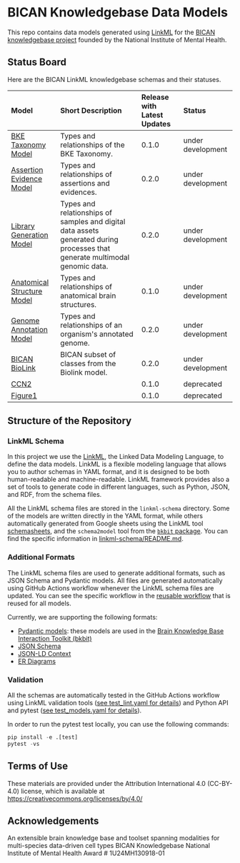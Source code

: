 # BICAN Knowledgebase Data Models

This repo contains data models generated using [LinkML](https://linkml.io/linkml/) for the [BICAN knowledgebase project](https://www.portal.brain-bican.org/teams/bican-knowledgebase) founded by the National Institute of Mental Health.


## Status Board

Here are the BICAN LinkML knowledgebase schemas and their statuses.

| Model                                                                                                                      | Short Description                                                                                                          | Release with Latest Updates | Status |
|:---------------------------------------------------------------------------------------------------------------------------|:---------------------------------------------------------------------------------------------------------------------------|:----------------------------|:--|
| [BKE Taxonomy Model]                                                                                                       | Types and relationships of the BKE Taxonomy.                                                                               | 0.1.0                       | under development |
| [Assertion Evidence Model]                                                                                                 | Types and relationships of assertions and evidences.                                                                       | 0.2.0                       | under development |
| [Library Generation Model]                                                                                                 | Types and relationships of samples and digital data assets generated during processes that generate multimodal genomic data. | 0.2.0                       | under development |
| [Anatomical Structure Model]                                                                                               | Types and relationships of anatomical brain structures.                                                                    | 0.1.0                       | under development |
| [Genome Annotation Model]                                                                                                  | Types and relationships of an organism's annotated genome.                                                                 | 0.2.0                       | under development |
| [BICAN BioLink]                                                                                                            | BICAN subset of classes from the Biolink model.                                                                            | 0.2.0                       | under development |
| [CCN2]                                                                                                                     |                                                                                                                            | 0.1.0                       | deprecated |
| [Figure1]                                                                                                                  |                                                                                                                            | 0.1.0                       | deprecated | |                | |

[BKE Taxonomy Model]: linkml-schema/bke_taxonomy.yaml
[Assertion Evidence Model]: linkml-schema/assertion_evidence.yaml

[BICAN BioLink]: linkml-schema/bican_biolink.yaml

[CCN2]: linkml-schema/ccn2.yaml

[Genome Annotation Model]: linkml-schema/genome_annotation.yaml

[Library Generation Model]: linkml-schema/library_generation.yaml

[Anatomical Structure Model]: linkml-schema/anatomical_structure.yaml

[Figure1]: linkml-schema/figure1.yaml

## Structure of the Repository

### LinkML Schema

In this project we use the [LinkML](https://linkml.io/linkml/), the Linked Data Modeling Language, to define the data models.
LinkML is a flexible modeling language that allows you to author schemas in YAML format, and it is designed to be both human-readable and machine-readable.
LinkML framework provides also a set of tools to generate code in different languages, such as Python, JSON, and RDF, from the schema files.

All the LinkML schema files are stored in the `linkml-schema` directory. 
Some of the models are written directly in the YAML format, while others automatically generated from Google sheets using the LinkML tool [schemasheets](https://linkml.io/schemasheets/),
 and the `schema2model` tool from the [`bkbit` package](https://github.com/brain-bican/bkbit).
You can find the specific information in [linkml-schema/README.md](linkml-schema/README.md).

### Additional Formats

The LinkML schema files are used to generate additional formats, such as JSON Schema and Pydantic models.
All files are generated automatically using GitHub Actions workflow whenever the LinkML schema files are updated.
You can see the specific workflow in the [reusable workflow](.github/workflows/reusable-generate_other_formats.yaml) that is reused for all models.

Currently, we are supporting the following formats:
- [Pydantic models](models_py-autogen): these models are used in the [Brain Knowledge Base Interaction Toolkit (bkbit)](https://github.com/brain-bican/bkbit)
- [JSON Schema](json-schema-autogen)
- [JSON-LD Context](jsonld-context-autogen)
- [ER Diagrams](erdiagram-autogen)



### Validation
All the schemas are automatically tested in the GitHub Actions workflow 
using LinkML validation tools ([see test_lint.yaml for details](.github/workflows/tests_lint.yaml)) 
and Python API and pytest ([see test_models.yaml for details](.github/workflows/tests_models.yaml)).

In order to run the pytest test locally, you can use the following commands:
```python
pip install -e .[test]
pytest -vs
```

## Terms of Use

These materials are provided under the Attribution International 4.0 (CC-BY-4.0) license, which is available at https://creativecommons.org/licenses/by/4.0/

## Acknowledgements

An extensible brain knowledge base and toolset spanning modalities for multi-species data-driven cell types
BICAN Knowledgebase
National Institute of Mental Health
Award # 1U24MH130918-01
